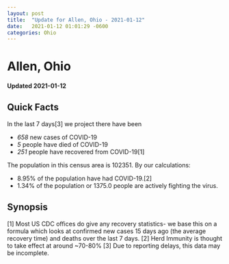 ```yaml
---
layout: post
title:  "Update for Allen, Ohio - 2021-01-12"
date:   2021-01-12 01:01:29 -0600
categories: Ohio
---
```


# Allen, Ohio
#### Updated 2021-01-12

## Quick Facts

In the last 7 days[3] we project there have been
- *658* new cases of COVID-19
- *5* people have died of COVID-19
- *251* people have recovered from COVID-19[1]

The population in this census area is 102351. By our calculations:
- 8.95% of the population have had COVID-19.[2]
- 1.34% of the population or 1375.0 people are actively fighting the virus.

## Synopsis




[1] Most US CDC offices do give any recovery statistics- we base this on a formula which looks at confirmed new cases
15 days ago (the average recovery time) and deaths over the last 7 days.
[2] Herd Immunity is thought to take effect at around ~70-80%
[3] Due to reporting delays, this data may be incomplete. 
    